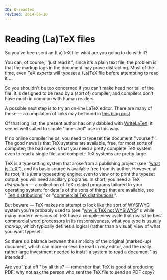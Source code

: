 ```yaml
---
ID: Q-readtex
revised: 2014-06-10
---
```

# Reading (La)TeX files

So you've been sent an (La)TeX file: what are you going to do with
it?

You can, of course, ''just read it'', since it's a plain text file;
the problem is that the markup tags in the document may prove
distracting.  Most of the time, even TeX _experts_ will
typeset a (La)TeX file before attempting to read it&nbsp;&hellip;

So you shouldn't be too concerned if you can't make head nor tail of
the file: it is designed to be read by a (sort of) compiler, and
compilers don't have much in common with human readers.

A possible next step is to try an on-line LaTeX editor.  There are
many of these&nbsp;&mdash; a compilation of links may be found in 
[this blog post](http://texblog.net/latex-link-archive/online-compiler/)

Of that long list, the present author has only dabbled with 
[WriteLaTeX](https://www.writelatex.com/); it seems well
suited to simple ''one-shot'' use in this way.

If no online compiler helps, you need to typeset the document
''yourself''.  The good news is that TeX systems are available,
free, for most sorts of computer; the bad news is that you need a
pretty complete TeX system even to read a single file, and complete
TeX systems are pretty large.

TeX is a typesetting system that arose from a publishing project (see
''[what is TeX](./FAQ-whatTeX.html)''),
and its basic source is available free from its author.  However, at
its root, it is _just_ a typesetting engine: even to view or to
print the typeset output, you will need ancillary programs.  In short,
you need a TeX _distribution_&nbsp;&mdash; a collection of
TeX-related programs tailored to your operating system: for details
of the sorts of things that are available, see
''[TeX distributions](./FAQ-TeXsystems.html)''
or
''[commercial TeX distributions](./FAQ-commercial.html)''.

But beware&nbsp;&mdash; TeX makes no attempt to look like the sort of
WYSIWYG system you're probably used to (see
''[why is TeX not WYSIWYG](./FAQ-notWYSIWYG.html)''):
while many modern versions of TeX have a compile&ndash;view cycle that
rivals the best commercial word processors in its responsiveness, what
you type is usually _markup_, which typically defines a logical
(rather than a visual) view of what you want typeset.

So there's a balance between the simplicity of the original
(marked-up) document, which can more-or-less be read in _any_
editor, and the really rather large investment needed to install a
system to read a document ''as intended''.

Are you ''put off'' by all this?&nbsp;&mdash; remember that TeX is good at
producing PDF: why not ask the person who sent the TeX file
to send an PDF copy?

